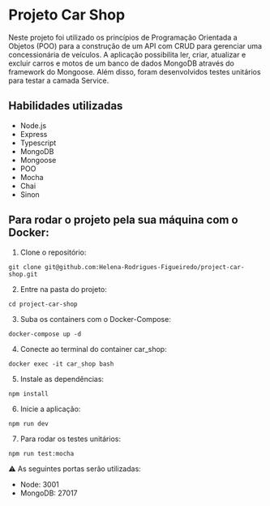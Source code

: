 # Projeto Car Shop

Neste projeto foi utilizado os princípios de Programação Orientada a Objetos (POO) para a construção de um API com CRUD para gerenciar uma concessionária de veículos. A aplicação possibilita ler, criar, atualizar e excluir carros e motos de um banco de dados MongoDB através do framework do Mongoose. Além disso, foram desenvolvidos testes unitários para testar a camada Service.

## Habilidades utilizadas

- Node.js
- Express
- Typescript
- MongoDB
- Mongoose
- POO
- Mocha
- Chai
- Sinon

## Para rodar o projeto pela sua máquina com o Docker:

1. Clone o repositório:

`git clone git@github.com:Helena-Rodrigues-Figueiredo/project-car-shop.git`

2. Entre na pasta do projeto:

`cd project-car-shop`

3. Suba os containers com o Docker-Compose:

`docker-compose up -d`

4. Conecte ao terminal do container car_shop:

`docker exec -it car_shop bash`

5. Instale as dependências:

`npm install`

6. Inicie a aplicação:

`npm run dev`

7. Para rodar os testes unitários:

`npm run test:mocha`

⚠️ As seguintes portas serão utilizadas:
- Node: 3001
- MongoDB: 27017


